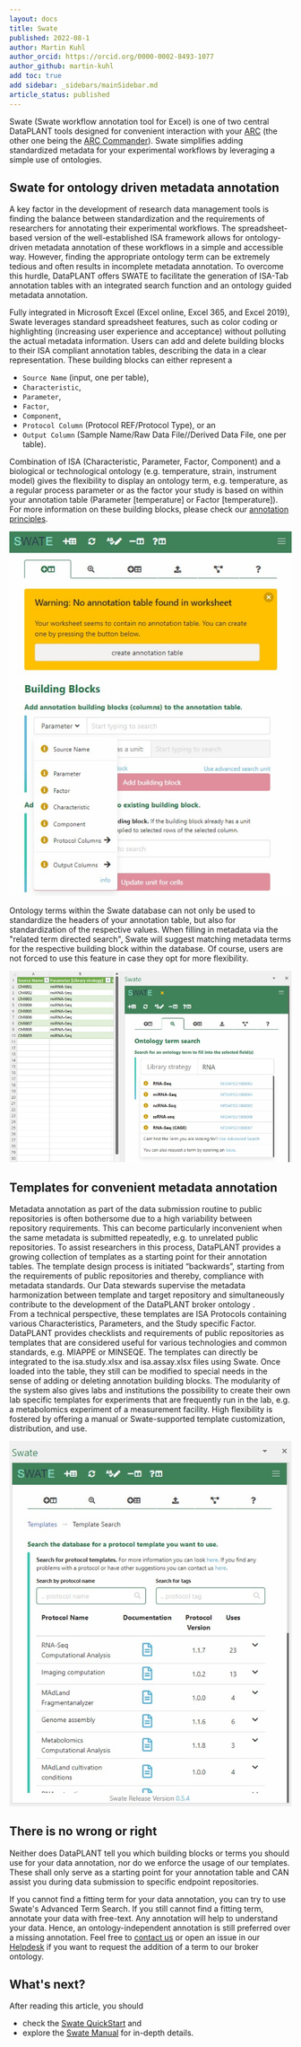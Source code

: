 ```yaml
---
layout: docs
title: Swate
published: 2022-08-1
author: Martin Kuhl
author_orcid: https://orcid.org/0000-0002-8493-1077
author_github: martin-kuhl
add toc: true
add sidebar: _sidebars/mainSidebar.md
article_status: published
---
```


Swate (Swate workflow annotation tool for Excel) is one of two central DataPLANT tools designed for convenient interaction with your [ARC][kb-AnnotatedResearchContext] (the other one being the [ARC Commander][kb-ArcCommander]).
Swate simplifies adding standardized metadata for your experimental workflows by leveraging a simple use of ontologies. <!-- link to ontology --> 


## Swate for ontology driven metadata annotation
A key factor in the development of research data management tools is finding the balance between standardization and the requirements of researchers for annotating their experimental workflows. The spreadsheet-based version of the well-established ISA framework allows for ontology-driven metadata annotation of these workflows in a simple and accessible way. However, finding the appropriate ontology term can be extremely tedious and often results in incomplete metadata annotation. To overcome this hurdle, DataPLANT offers SWATE to facilitate the generation of ISA-Tab annotation tables with an integrated search function and an ontology guided metadata annotation. 

Fully integrated in Microsoft Excel (Excel online, Excel 365, and Excel 2019), Swate leverages standard spreadsheet features, such as color coding or highlighting (increasing user experience and acceptance) without polluting the actual metadata information. Users can add and delete building blocks to their ISA compliant annotation tables, describing the data in a clear representation. These building blocks can either represent a 
- `Source Name` (input, one per table), 
- `Characteristic`, 
- `Parameter`, 
- `Factor`, 
- `Component`, 
- `Protocol Column` (Protocol REF/Protocol Type), or an
- `Output Column` (Sample Name/Raw Data File//Derived Data File, one per table).  

Combination of ISA (Characteristic, Parameter, Factor, Component) and a biological or technological ontology (e.g. temperature, strain, instrument model) gives the flexibility to display an ontology term, e.g. temperature, as a regular process parameter or as the factor your study is based on within your annotation table (Parameter [temperature] or Factor [temperature]). For more information on these building blocks, please check our [annotation principles](https://nfdi4plants.github.io/AnnotationPrinciples/). 


![Building Blocks](../img/Swate_BuildingBlocks.jpg)

Ontology terms within the Swate database can not only be used to standardize the headers of your annotation table, but also for standardization of the respective values. When filling in metadata via the "related term directed search", Swate will suggest matching metadata terms for the respective building block within the database. Of course, users are not forced to use this feature in case they opt for more flexibility.

![TermRelatedSearch](../img/Swate_TermRelatedSearch.jpg)

## Templates for convenient metadata annotation
Metadata annotation as part of the data submission routine to public repositories is often bothersome due to a high variability between repository requirements. This can become particularly inconvenient when the same metadata is submitted repeatedly, e.g. to unrelated public repositories. To assist researchers in this process, DataPLANT provides a growing collection of templates as a starting point for their annotation tables. The template design process is initiated “backwards”, starting from the requirements of public repositories and thereby, compliance with metadata standards. Our Data stewards supervise the metadata harmonization between template and target repository and simultaneously contribute to the development of the DataPLANT broker ontology <!-- linkt to DPBO-->.  
From a technical perspective, these templates are ISA Protocols containing various Characteristics, Parameters, and the Study specific Factor. DataPLANT provides checklists and requirements of public repositories as templates that are considered useful for various technologies and common standards, e.g. MIAPPE or MINSEQE. The templates can directly be integrated to the isa.study.xlsx and isa.assay.xlsx files using Swate. Once loaded into the table, they still can be modified to special needs in the sense of adding or deleting annotation building blocks. The modularity of the system also gives labs and institutions the possibility to create their own lab specific templates for experiments that are frequently run in the lab, e.g. a metabolomics experiment of a measurement facility. High flexibility is fostered by offering a manual or Swate-supported template customization, distribution, and use.

![SwateTemplates](../img/Swate_Templates.jpg)

## There is no wrong or right
Neither does DataPLANT tell you which building blocks or terms you should use for your data annotation, nor do we enforce the usage of our templates. These shall only serve as a starting point for your annotation table and CAN assist you during data submission to specific endpoint repositories.

If you cannot find a fitting term for your data annotation, you can try to use Swate's Advanced Term Search. If you still cannot find a fitting term, annotate your data with free-text. Any annotation will help to understand your data. Hence, an ontology-independent annotation is still preferred over a missing annotation. Feel free to <a href="javascript:location='mailto:\u0069\u006e\u0066\u006f\u0040\u006e\u0066\u0064\u0069\u0034\u0070\u006c\u0061\u006e\u0074\u0073\u002e\u006f\u0072\u0067';void 0">contact us</a> or open an issue in our [Helpdesk](<https://helpdesk.nfdi4plants.org>) if you want to request the addition of a term to our broker ontology. 


## What's next?
After reading this article, you should 

- check the [Swate QuickStart][kb-QuickStart_Swate] and
- explore the [Swate Manual][kb-SwateManual] for in-depth details.

<!-- Links to DataPLANT knowledge base (kb-) -->

<!-- kb-Fundamentals -->

[kb-DataManagementPlan]: ../fundamentals/DataManagementPlan.html "Data Management Plan"
[kb-DataPublications]: ../fundamentals/DataPublications.html "Data Publication"
[kb-DataSharing]: ../fundamentals/DataSharing.html "Data Sharing"
[kb-FairDataPrinciples]: ../fundamentals/FairDataPrinciples.html "FAIR Data principles"
[kb-Metadata]: ../fundamentals/Metadata.html "Metadata"
[kb-PersistentIdentifiers]: ../fundamentals/PersistentIdentifiers.html "Persistent Identifiers"
[kb-PublicDataRepositories]: ../fundamentals/PublicDataRepositories.html "Repositories"
[kb-ResearchDataManagement]: ../fundamentals/ResearchDataManagement.html "Research Data Management"
[kb-VersionControlGit]: ../fundamentals/VersionControlGit.html "Version Control and Git"
[kb-SwateManual]: ../SwateManual/index.html "Swate Manual"

<!-- kb-Implementation -->
[kb-AnnotatedResearchContext]: ../implementation/AnnotatedResearchContext.html "Annotated Research Context"
[kb-DataHub]: ../implementation/DataHub.html "DataPLANT DataHUB"
[kb-ArcCommander]: ../implementation/ArcCommander.html "ARC Commander"

<!-- kb-Tutorials -->
[kb-QuickStart_Swate]: ../guides/QuickStart_swate.html "Swate QuickStart"

<!-- Links to DataPLANT Homepage (hp-) -->

[hp-Registration]: <https://register.nfdi4plants.org/> "DataPLANT Registration"
[hp-DataHUB]: <https://git.nfdi4plants.org> "DataPLANT DataHUB"
[hp-HelpDesk]: <https://helpdesk.nfdi4plants.org> "DataPLANT Help Desk"

<!-- Links to DataPLANT GitHub (gh-) -->

[gh-DataPlant]: <https://github.com/nfdi4plants/> "GitHub DataPLANT"
[gh-ArcSpecs]: <https://github.com/nfdi4plants/ARC-specification/> "ARC specifications"
[gh-ArcCommander]: <https://github.com/nfdi4plants/arcCommander/> "ArcCommander"
[kb-ArcCommander-Manual]: ../ArcCommanderManual/index.html "ARC Commander Manual"
[gh-Swate]: <https://github.com/nfdi4plants/Swate/> "GitHub Swate"

<!-- Links to external (ext-) sources -->